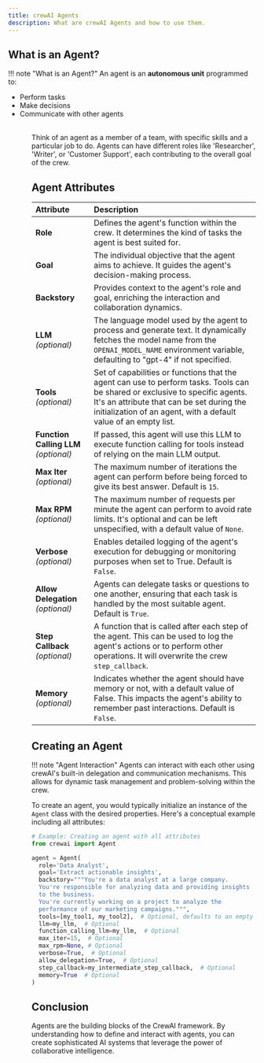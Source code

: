 ```yaml
---
title: crewAI Agents
description: What are crewAI Agents and how to use them.
---
```


## What is an Agent?
!!! note "What is an Agent?"
    An agent is an **autonomous unit** programmed to:
    <ul>
      <li class='leading-3'>Perform tasks</li>
      <li class='leading-3'>Make decisions</li>
      <li class='leading-3'>Communicate with other agents</li>
    <ul>
      <br/>
    Think of an agent as a member of a team, with specific skills and a particular job to do. Agents can have different roles like 'Researcher', 'Writer', or 'Customer Support', each contributing to the overall goal of the crew.

## Agent Attributes

| Attribute              | Description                                                                                                                                                                                                                                    |
| :--------------------- | :--------------------------------------------------------------------------------------------------------------------------------------------------------------------------------------------------------------------------------------------- |
| **Role**               | Defines the agent's function within the crew. It determines the kind of tasks the agent is best suited for.                                                                                                                                    |
| **Goal**               | The individual objective that the agent aims to achieve. It guides the agent's decision-making process.                                                                                                                                        |
| **Backstory**          | Provides context to the agent's role and goal, enriching the interaction and collaboration dynamics.                                                                                                                                           |
| **LLM** *(optional)*                 | The language model used by the agent to process and generate text. It dynamically fetches the model name from the `OPENAI_MODEL_NAME` environment variable, defaulting to "gpt-4" if not specified.                                            |
| **Tools** *(optional)*               | Set of capabilities or functions that the agent can use to perform tasks. Tools can be shared or exclusive to specific agents. It's an attribute that can be set during the initialization of an agent, with a default value of an empty list.  |
| **Function Calling LLM** *(optional)*  | If passed, this agent will use this LLM to execute function calling for tools instead of relying on the main LLM output.                                                                                                                       |
| **Max Iter** *(optional)*            | The maximum number of iterations the agent can perform before being forced to give its best answer. Default is `15`.                                                                                                                           |
| **Max RPM** *(optional)*             | The maximum number of requests per minute the agent can perform to avoid rate limits. It's optional and can be left unspecified, with a default value of `None`.                                                                               |
| **Verbose** *(optional)*             | Enables detailed logging of the agent's execution for debugging or monitoring purposes when set to True. Default is `False`.                                                                                                                    |
| **Allow Delegation** *(optional)*    | Agents can delegate tasks or questions to one another, ensuring that each task is handled by the most suitable agent. Default is `True`.                                                                                                       |
| **Step Callback** *(optional)*       | A function that is called after each step of the agent. This can be used to log the agent's actions or to perform other operations. It will overwrite the crew `step_callback`.                                                                |
| **Memory** *(optional)*             | Indicates whether the agent should have memory or not, with a default value of False. This impacts the agent's ability to remember past interactions. Default is `False`.                                                                      |

## Creating an Agent

!!! note "Agent Interaction"
    Agents can interact with each other using crewAI's built-in delegation and communication mechanisms. This allows for dynamic task management and problem-solving within the crew.

To create an agent, you would typically initialize an instance of the `Agent` class with the desired properties. Here's a conceptual example including all attributes:

```python
# Example: Creating an agent with all attributes
from crewai import Agent

agent = Agent(
  role='Data Analyst',
  goal='Extract actionable insights',
  backstory="""You're a data analyst at a large company.
  You're responsible for analyzing data and providing insights
  to the business.
  You're currently working on a project to analyze the
  performance of our marketing campaigns.""",
  tools=[my_tool1, my_tool2],  # Optional, defaults to an empty list
  llm=my_llm,  # Optional
  function_calling_llm=my_llm,  # Optional
  max_iter=15,  # Optional
  max_rpm=None, # Optional
  verbose=True,  # Optional
  allow_delegation=True,  # Optional
  step_callback=my_intermediate_step_callback,  # Optional
  memory=True  # Optional
)
```

## Conclusion
Agents are the building blocks of the CrewAI framework. By understanding how to define and interact with agents, you can create sophisticated AI systems that leverage the power of collaborative intelligence.